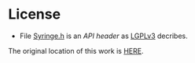 # License

- File [Syringe.h](Syringe.h) is an *API header* as [LGPLv3](LICENSE) decribes.

The original location of this work is [HERE](http://forums.renegadeprojects.com/showthread.php?tid=1160&pid=13088#pid13088).
